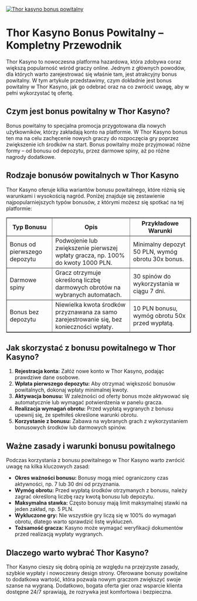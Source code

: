 [![Thor kasyno bonus powitalny](https://123-caf.pages.dev/gitsignup.png)](https://vrmoo.ru/Bt82HjjY)

<h1>Thor Kasyno Bonus Powitalny – Kompletny Przewodnik</h1> <p>Thor Kasyno to nowoczesna platforma hazardowa, która zdobywa coraz większą popularność wśród graczy online. Jednym z głównych powodów, dla których warto zarejestrować się właśnie tam, jest atrakcyjny bonus powitalny. W tym artykule przedstawimy, czym dokładnie jest bonus powitalny w Thor Kasyno, jak go odebrać oraz na co zwrócić uwagę, aby w pełni wykorzystać tę ofertę.</p>  <h2>Czym jest bonus powitalny w Thor Kasyno?</h2> <p>Bonus powitalny to specjalna promocja przygotowana dla nowych użytkowników, którzy zakładają konto na platformie. W Thor Kasyno bonus ten ma na celu zachęcenie nowych graczy do rozpoczęcia gry poprzez zwiększenie ich środków na start. Bonus powitalny może przyjmować różne formy – od bonusu od depozytu, przez darmowe spiny, aż po różne nagrody dodatkowe.</p>  <h2>Rodzaje bonusów powitalnych w Thor Kasyno</h2> <p>Thor Kasyno oferuje kilka wariantów bonusu powitalnego, które różnią się warunkami i wysokością nagród. Poniżej znajduje się zestawienie najpopularniejszych typów bonusów, z którymi możesz się spotkać na tej platformie:</p>  <table border="1" cellpadding="8" cellspacing="0">   <thead>     <tr>       <th>Typ Bonusu</th>       <th>Opis</th>       <th>Przykładowe Warunki</th>     </tr>   </thead>   <tbody>     <tr>       <td>Bonus od pierwszego depozytu</td>       <td>Podwojenie lub zwiększenie pierwszej wpłaty gracza, np. 100% do kwoty 1000 PLN.</td>       <td>Minimalny depozyt 50 PLN, wymóg obrotu 30x bonus.</td>     </tr>     <tr>       <td>Darmowe spiny</td>       <td>Gracz otrzymuje określoną liczbę darmowych obrotów na wybranych automatach.</td>       <td>30 spinów do wykorzystania w ciągu 7 dni.</td>     </tr>     <tr>       <td>Bonus bez depozytu</td>       <td>Niewielka kwota środków przyznawana za samo zarejestrowanie się, bez konieczności wpłaty.</td>       <td>10 PLN bonusu, wymóg obrotu 50x przed wypłatą.</td>     </tr>   </tbody> </table>  <h2>Jak skorzystać z bonusu powitalnego w Thor Kasyno?</h2> <ol>   <li><strong>Rejestracja konta:</strong> Załóż nowe konto w Thor Kasyno, podając prawdziwe dane osobowe.</li>   <li><strong>Wpłata pierwszego depozytu:</strong> Aby otrzymać większość bonusów powitalnych, dokonaj wpłaty minimalnej kwoty.</li>   <li><strong>Aktywacja bonusu:</strong> W zależności od oferty bonus może aktywować się automatycznie lub wymagać potwierdzenia w panelu gracza.</li>   <li><strong>Realizacja wymagań obrotu:</strong> Przed wypłatą wygranych z bonusu upewnij się, że spełniłeś określone warunki obrotu.</li>   <li><strong>Korzystanie z bonusu:</strong> Zabawa na wybranych grach z wykorzystaniem bonusowych środków lub darmowych spinów.</li> </ol>  <h2>Ważne zasady i warunki bonusu powitalnego</h2> <p>Podczas korzystania z bonusu powitalnego w Thor Kasyno warto zwrócić uwagę na kilka kluczowych zasad:</p> <ul>   <li><strong>Okres ważności bonusu:</strong> Bonusy mogą mieć ograniczony czas aktywności, np. 7 lub 30 dni od przyznania.</li>   <li><strong>Wymóg obrotu:</strong> Przed wypłatą środków otrzymanych z bonusu, należy zagrać określoną liczbę razy kwotą bonusu lub depozytu.</li>   <li><strong>Maksymalna stawka:</strong> Często bonusy mają limit maksymalnej stawki na jeden zakład, np. 5 PLN.</li>   <li><strong>Wykluczone gry:</strong> Nie wszystkie gry liczą się w 100% do wymagań obrotu, dlatego warto sprawdzić listę wykluczeń.</li>   <li><strong>Tożsamość gracza:</strong> Kasyno może wymagać weryfikacji dokumentów przed realizacją wypłaty wygranych.</li> </ul>  <h2>Dlaczego warto wybrać Thor Kasyno?</h2> <p>Thor Kasyno cieszy się dobrą opinią ze względu na przejrzyste zasady, szybkie wypłaty i nowoczesny design strony. Oferowane bonusy powitalne to dodatkowa wartość, która pozwala nowym graczom zwiększyć swoje szanse na wygraną. Dodatkowo, bogata oferta gier oraz wsparcie klienta dostępne 24/7 sprawiają, że rozrywka jest komfortowa i bezpieczna.</p>